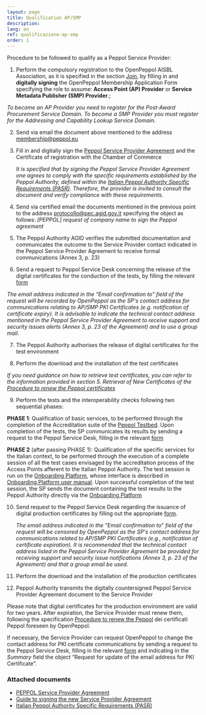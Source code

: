 ```yaml
---
layout: page
title: Qualification AP/SMP
description:
lang: en
ref: qualificazione-ap-smp
order: 1
---
```


Procedure to be followed to qualify as a Peppol Service Provider:

1. Perform the compulsory registration to the OpenPeppol AISBL Association, as it is specified in the section [Join](https://peppol.org/join/), by filling in and **digitally signing** the OpenPeppol Membership Application Form specifying the role to assume: **Access Point (AP) Provider** or **Service Metadata Publisher (SMP) Provider**.;

_To become an AP Provider you need to register for the Post-Award Procurement Service Domain._
_To become a SMP Provider you must register for the Addressing and Capability Lookup Service Domain._

2. Send via email the document above mentioned to the address [membership@peppol.eu](mailto:membership@peppol.eu)

3. Fill in and digitally sign the [Peppol Service Provider Agreement](https://peppol.agid.gov.it/attachments/PeppolServiceProviderAgreement_v4.0.1_AGID_Final.pdf) and the Certificate of registration with the Chamber of Commerce

    _It is specified that by signing the Peppol Service Provider Agreement one agrees to comply with the specific requirements established by the Peppol Authority, defined within the [Italian Peppol Authority Specific Requirements (PASR)](https://peppol.org/wp-content/uploads/2022/08/Italy-Peppol-Authority-Specific-Requirements.pdf). Therefore, the provider is invited to consult the document and verify compliance with these requirements._

4. Send via certified email the documents mentioned in the previous point to the address [protocollo@pec.agid.gov.it](mailto:protocollo@pec.agid.gov.it) specifying the object as follows: _[PEPPOL] request of *company name* to sign the Peppol agreement_

5. The Peppol Authority AGID verifies the submitted documentation and communicates the outcome to the Service Provider contact indicated in the Peppol Service Provider Agreement to receive formal communications (Annex 3, p. 23)

6. Send a request to Peppol Service Desk concerning the release of the digital certificates for the conduction of the tests, by filling the relevant [form](https://openpeppol.atlassian.net/servicedesk/customer/portal/1/group/1/create/13)

_The email address indicated in the "Email confirmation to" field of the request will be recorded by OpenPeppol as the SP's contact address for communications relating to AP/SMP PKI Certificates (e.g. notification of certificate expiry). It is advisable to indicate the technical contact address mentioned in the Peppol Service Provider Agreement to receive support and security issues alerts (Annex 3, p. 23 of the Agreement) and to use a group mail._

7. The Peppol Authority authorises the release of digital certificates for the test environment

8. Perform the download and the installation of the test certificates

_If you need guidance on how to retrieve test certificates, you can refer to the information provided in section 5. Retrieval of New Certificates of the [Procedure to renew the Peppol certificates](https://peppol-docs.agid.gov.it/manuali_utente/rinnovo_certificati_peppol)_

9. Perform the tests and the interoperability checks following two sequential phases:

**PHASE 1**: Qualification of basic services, to be performed through the completion of the Accreditation suite of the [Peppol Testbed](https://www.testbed.peppol.org/). Upon completion of the tests, the SP communicates its results by sending a request to the Peppol Service Desk, filling in the relevant [form](https://openpeppol.atlassian.net/servicedesk/customer/portal/1/group/1/create/16)

**PHASE 2** (after passing PHASE 1): Qualification of the specific services for the Italian context, to be performed through the execution of a complete session of all the test cases envisaged by the accreditation process of the Access Points afferent to the Italian Peppol Authority. The test session is run on the [Onboarding Platform](https://peppol.agid.gov.it/en/qualification-ap-smp/onboarding-platform/), whose interface is described in [Onboarding Platform user manual](https://peppol-docs.agid.gov.it/manuali_utente/onboarding). 
Upon successful completion of the test session, the SP sends the document containing the test results to the Peppol Authority directly via the [Onboarding Platform](https://peppol.agid.gov.it/en/qualification-ap-smp/onboarding-platform/)

10. Send request to the Peppol Service Desk regarding the issuance of digital production certificates by filling out the appropriate [form](https://openpeppol.atlassian.net/servicedesk/customer/portal/1/group/1/create/13).
      
      _The email address indicated in the “Email confirmation to” field of the request will be censored by OpenPeppol as the SP's contact address for communications related to AP/SMP PKI Certificates (e.g., notification of certificate expiration). It is recommended that the technical contact address listed in the Peppol Service Provider Agreement be provided for receiving support and security issue notifications (Annex 3, p. 23 of the Agreement) and that a group email be used._

11. Perform the download and the installation of the production certificates

12.	Peppol Authority transmits the digitally countersigned Peppol Service Provider Agreement document to the Service Provider

Please note that digital certificates for the production environment are valid for two years. After expiration, the Service Provider must renew them, following the specification [Procedure to renew the Peppol](https://peppol-docs.agid.gov.it/manuali_utente/rinnovo_certificati_peppol) dei certificati Peppol foreseen by OpenPeppol.

If necessary, the Service Provider can request OpenPeppol to change the contact address for PKI certificate communications by sending a request to the Peppol Service Desk, filling in the relevant [form](https://openpeppol.atlassian.net/servicedesk/customer/portal/1/group/1/create/12) and indicating in the _Summary_ field the object “Request for update of the email address for PKI Certificate”.

### Attached documents

- [PEPPOL Service Provider Agreement](/attachments/PeppolServiceProviderAgreement_v4.0.1_AGID_Final.pdf)
- [Guide to signing the new Service Provider Agreement](/attachments/Guide_signing_agreement_V_1_0.pdf)
- [Italian Peppol Authority Specific Requirements (PASR)](https://peppol.org/wp-content/uploads/2022/08/Italy-Peppol-Authority-Specific-Requirements.pdf)
